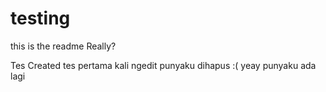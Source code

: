 # testing
this is the readme
Really?

Tes Created
tes pertama kali ngedit
punyaku dihapus :(
yeay punyaku ada lagi